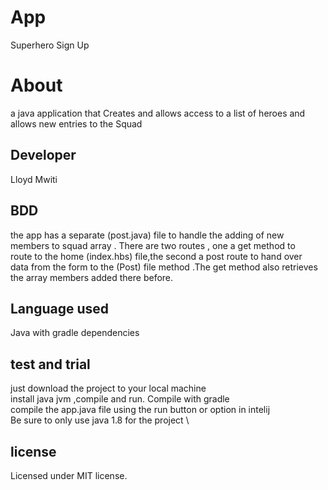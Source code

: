 # App
Superhero Sign Up
# About
a java application that Creates and allows access to a list of heroes and allows new entries to the Squad
## Developer
Lloyd Mwiti
## BDD
the app has a separate (post.java) file to handle the adding of new  \
members to squad array . There are two routes , one a get method to  \
route to the home (index.hbs) file,the second a post route to hand over \
data from the form to the (Post) file method .The get method also retrieves \
the array members added there before. 

## Language used
Java with gradle dependencies
## test and trial
just download the project to your local machine   \
install java jvm ,compile and run. Compile with gradle  \
compile the app.java file using the run button or option in intelij  \
Be sure to only use java 1.8 for the project  \

## license 
Licensed under MIT license.
